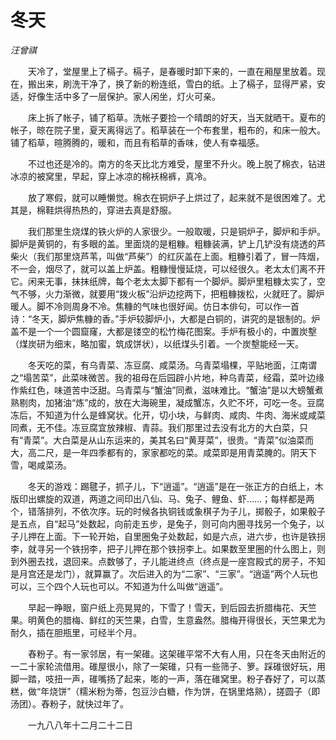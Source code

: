 # 冬天

*汪曾祺*

　　天冷了，堂屋里上了槅子。槅子，是春暖时卸下来的，一直在厢屋里放着。现在，搬出来，刷洗干净了，换了新的粉连纸，雪白的纸。上了槅子，显得严紧，安适，好像生活中多了一层保护。家人闲坐，灯火可亲。

　　床上拆了帐子，铺了稻草。洗帐子要捡一个晴朗的好天，当天就晒干。夏布的帐子，晾在院子里，夏天离得远了。稻草装在一个布套里，粗布的，和床一般大。铺了稻草，暄腾腾的，暖和，而且有稻草的香味，使人有幸福感。

　　不过也还是冷的。南方的冬天比北方难受，屋里不升火。晚上脱了棉衣，钻进冰凉的被窝里，早起，穿上冰凉的棉袄棉裤，真冷。

　　放了寒假，就可以睡懒觉。棉衣在铜炉子上烘过了，起来就不是很困难了。尤其是，棉鞋烘得热热的，穿进去真是舒服。

　　我们那里生烧煤的铁火炉的人家很少。一般取暖，只是铜炉子，脚炉和手炉。脚炉是黄铜的，有多眼的盖。里面烧的是粗糠。粗糠装满，铲上几铲没有烧透的芦柴火（我们那里烧芦苇，叫做“芦柴”）的红灰盖在上面。粗糠引着了，冒一阵烟，不一会，烟尽了，就可以盖上炉盖。粗糠慢慢延烧，可以经很久。老太太们离不开它。闲来无事，抹抹纸牌，每个老太太脚下都有一个脚炉。脚炉里粗糠太实了，空气不够，火力渐微，就要用“拨火板”沿炉边挖两下，把粗糠拨松，火就旺了。脚炉暖人。脚不冷则周身不冷。焦糠的气味也很好闻。仿日本俳句，可以作一首诗：“冬天，脚炉焦糠的香。”手炉较脚炉小，大都是白铜的，讲究的是银制的。炉盖不是一个一个圆窟窿，大都是镂空的松竹梅花图案。手炉有极小的，中置炭墼（煤炭研为细末，略加蜜，筑成饼状），以纸煤头引着。一个炭墼能经一天。

　　冬天吃的菜，有乌青菜、冻豆腐、咸菜汤。乌青菜塌棵，平贴地面，江南谓之“塌苦菜”，此菜味微苦。我的祖母在后园辟小片地，种乌青菜，经霜，菜叶边缘作紫红色，味道苦中泛甜。乌青菜与“蟹油”同煮，滋味难比。“蟹油”是以大螃蟹煮熟剔肉，加猪油“炼”成的，放在大海碗里，凝成蟹冻，久贮不坏，可吃一冬。豆腐冻后，不知道为什么是蜂窝状。化开，切小块，与鲜肉、咸肉、牛肉、海米或咸菜同煮，无不佳。冻豆腐宜放辣椒、青蒜。我们那里过去没有北方的大白菜，只有“青菜”。大白菜是从山东运来的，美其名曰“黄芽菜”，很贵。“青菜”似油菜而大，高二尺，是一年四季都有的，家家都吃的菜。咸菜即是用青菜腌的。阴天下雪，喝咸菜汤。

　　冬天的游戏：踢毽子，抓子儿，下“逍遥”。“逍遥”是在一张正方的白纸上，木版印出螺旋的双道，两道之间印出八仙、马、兔子、鲤鱼、虾……；每样都是两个，错落排列，不依次序。玩的时候各执铜钱或象棋子为子儿，掷骰子，如果骰子是五点，自“起马”处数起，向前走五步，是兔子，则可向内圈寻找另一个兔子，以子儿押在上面。下一轮开始，自里圈兔子处数起，如是六点，进六步，也许是铁拐李，就寻另一个铁拐李，把子儿押在那个铁拐李上。如果数至里圈的什么图上，则到外圈去找，退回来。点数够了，子儿能进终点（终点是一座宫殿式的房子，不知是月宫还是龙门），就算赢了。次后进入的为“二家”、“三家”。“逍遥”两个人玩也可以，三个四个人玩也可以。不知道为什么叫做“逍遥”。

　　早起一睁眼，窗户纸上亮晃晃的，下雪了！雪天，到后园去折腊梅花、天竺果。明黄色的腊梅、鲜红的天竺果，白雪，生意盎然。腊梅开得很长，天竺果尤为耐久，插在胆瓶里，可经半个月。

　　舂粉子。有一家邻居，有一架碓。这架碓平常不大有人用，只在冬天由附近的一二十家轮流借用。碓屋很小，除了一架碓，只有一些筛子、箩。踩碓很好玩，用脚一踏，吱扭一声，碓嘴扬了起来，嘭的一声，落在碓窝里。粉子舂好了，可以蒸糕，做“年烧饼”（糯米粉为蒂，包豆沙白糖，作为饼，在锅里烙熟），搓圆子（即汤团）。舂粉子，就快过年了。

　　一九八八年十二月二十二日